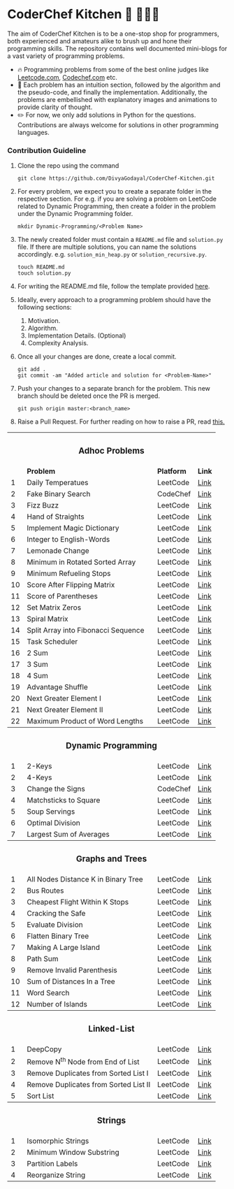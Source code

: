 # CoderChef Kitchen :cake: :lollipop::icecream::doughnut:

The aim of CoderChef Kitchen is to be a one-stop shop for programmers, both experienced and amateurs alike to brush up and hone their programming skills. The repository contains well documented mini-blogs for a vast variety of programming problems.

* :fire: Programming problems from some of the best online judges like [Leetcode.com](https://leetcode.com), [Codechef.com](http://codechef.com) etc.
* :tada: Each problem has an intuition section, followed by the algorithm and the pseudo-code, and finally the implementation. Additionally, the problems are embellished with explanatory images and animations to provide clarity of thought.
* :pencil2: For now, we only add solutions in Python for the questions. Contributions are always welcome for solutions in other programming languages.

### Contribution Guideline

1. Clone the repo using the command
    ```
    git clone https://github.com/DivyaGodayal/CoderChef-Kitchen.git
    ```
2. For every problem, we expect you to create a separate folder in the respective section. For e.g. if you are solving a problem on LeetCode related to Dynamic Programming, then create a folder in the problem under the Dynamic Programming folder.

    ```
    mkdir Dynamic-Programming/<Problem Name>
    ```

3. The newly created folder must contain a `README.md` file and `solution.py` file. If there are multiple solutions, you can name the solutions accordingly. e.g. `solution_min_heap.py` or `solution_recursive.py`.

    ```
    touch README.md
    touch solution.py
    ```
4. For writing the README.md file, follow the template provided [here](Template/README.md).
5. Ideally, every approach to a programming problem should have the following sections:
      1. Motivation.
      2. Algorithm.
      3. Implementation Details. (Optional)
      4. Complexity Analysis.
6. Once all your changes are done, create a local commit.

    ```
    git add .
    git commit -am "Added article and solution for <Problem-Name>"
    ```
7. Push your changes to a separate branch for the problem. This new branch should be deleted once the PR is merged.

    ```
    git push origin master:<branch_name>
    ```
8. Raise a Pull Request. For further reading on how to raise a PR, read [this.](https://help.github.com/articles/creating-a-pull-request/)    

<table>
  <tr>
    <th colspan="4"><h3>Adhoc Problems</h3></th>
  </tr>
  <tr>
    <td></td>
    <td><b>Problem</b></td>
    <td><b>Platform</b></td>
    <td><b>Link</b></td>
  </tr>
  <tr>
    <td>1</td>
    <td>Daily Temperatues</td>
    <td>LeetCode</td>
    <td><a href="https://github.com/DivyaGodayal/CoderChef-Kitchen/tree/master/Adhoc/Daily-Temperatues">Link</a></td>
  </tr>
  <tr>
    <td>2</td>
    <td>Fake Binary Search</td>
    <td>CodeChef</td>
    <td><a href="https://github.com/DivyaGodayal/CoderChef-Kitchen/tree/master/Adhoc/Fake-Binary-Search">Link</a></td>
  </tr>
  <tr>
    <td>3</td>
    <td>Fizz Buzz</td>
    <td>LeetCode</td>
    <td><a href="https://github.com/DivyaGodayal/CoderChef-Kitchen/tree/master/Adhoc/Fizz-Buzz">Link</a></td>
  </tr>
  <tr>
    <td>4</td>
    <td>Hand of Straights</td>
    <td>LeetCode</td>
    <td><a href="https://github.com/DivyaGodayal/CoderChef-Kitchen/tree/master/Adhoc/Hand-of-Straights">Link</a></td>
  </tr>
  <tr>
    <td>5</td>
    <td>Implement Magic Dictionary</td>
    <td>LeetCode</td>
    <td><a href="https://github.com/DivyaGodayal/CoderChef-Kitchen/tree/master/Adhoc/Implement-Magic-Dictionary">Link</a></td>
  </tr>
  <tr>
    <td>6</td>
    <td>Integer to English-Words</td>
    <td>LeetCode</td>
    <td><a href="https://github.com/DivyaGodayal/CoderChef-Kitchen/tree/master/Adhoc/Integer-to-English-Words">Link</a></td>
  </tr>
  <tr>
    <td>7</td>
    <td>Lemonade Change</td>
    <td>LeetCode</td>
    <td><a href="https://github.com/DivyaGodayal/CoderChef-Kitchen/tree/master/Adhoc/Lemonade-Change">Link</a></td>
  </tr>
  <tr>
    <td>8</td>
    <td>Minimum in Rotated Sorted Array</td>
    <td>LeetCode</td>
    <td><a href="https://github.com/DivyaGodayal/CoderChef-Kitchen/tree/master/Adhoc/Min-Rotated-Sorted-Array">Link</a></td>
  </tr>
  <tr>
    <td>9</td>
    <td>Minimum Refueling Stops</td>
    <td>LeetCode</td>
    <td><a href="https://github.com/DivyaGodayal/CoderChef-Kitchen/tree/master/Adhoc/Minimum-Refueling-Stops">Link</a></td>
  </tr>
  <tr>
    <td>10</td>
    <td>Score After Flipping Matrix</td>
    <td>LeetCode</td>
    <td><a href="https://github.com/DivyaGodayal/CoderChef-Kitchen/tree/master/Adhoc/Score-After-Flipping-Matrix">Link</a></td>
  </tr>
  <tr>
    <td>11</td>
    <td>Score of Parentheses</td>
    <td>LeetCode</td>
    <td><a href="https://github.com/DivyaGodayal/CoderChef-Kitchen/tree/master/Adhoc/Score-of-Parentheses">Link</a></td>
  </tr>
  <tr>
    <td>12</td>
    <td>Set Matrix Zeros</td>
    <td>LeetCode</td>
    <td><a href="https://github.com/DivyaGodayal/CoderChef-Kitchen/tree/master/Adhoc/Set-Matrix-Zeros">Link</a></td>
  </tr>
  <tr>
    <td>13</td>
    <td>Spiral Matrix</td>
    <td>LeetCode</td>
    <td><a href="https://github.com/DivyaGodayal/CoderChef-Kitchen/tree/master/Adhoc/Spiral-Matrix">Link</a></td>
  </tr>
  <tr>
    <td>14</td>
    <td>Split Array into Fibonacci Sequence</td>
    <td>LeetCode</td>
    <td><a href="https://github.com/DivyaGodayal/CoderChef-Kitchen/tree/master/Adhoc/Split-Array-into-Fibonacci-Sequence">Link</a></td>
  </tr>
  <tr>
    <td>15</td>
    <td>Task Scheduler</td>
    <td>LeetCode</td>
    <td><a href="https://github.com/DivyaGodayal/CoderChef-Kitchen/tree/master/Adhoc/Task-Scheduler">Link</a></td>
  </tr>
  <tr>
    <td>16</td>
    <td>2 Sum</td>
    <td>LeetCode</td>
    <td><a href="https://github.com/DivyaGodayal/CoderChef-Kitchen/tree/master/Adhoc/N-Sum-Problems/2Sum">Link</a></td>
  </tr>
  <tr>
    <td>17</td>
    <td>3 Sum</td>
    <td>LeetCode</td>
    <td><a href="https://github.com/DivyaGodayal/CoderChef-Kitchen/tree/master/Adhoc/N-Sum-Problems/3Sum">Link</a></td>
  </tr>
  <tr>
    <td>18</td>
    <td>4 Sum</td>
    <td>LeetCode</td>
    <td><a href="https://github.com/DivyaGodayal/CoderChef-Kitchen/tree/master/Adhoc/N-Sum-Problems/4Sum">Link</a></td>
  </tr>
  <tr>
    <td>19</td>
    <td>Advantage Shuffle</td>
    <td>LeetCode</td>
    <td><a href="https://github.com/DivyaGodayal/CoderChef-Kitchen/tree/master/Adhoc/Advantage-Shuffle">Link</a></td>
  </tr>
  <tr>
    <td>20</td>
    <td>Next Greater Element I</td>
    <td>LeetCode</td>
    <td><a href="https://github.com/DivyaGodayal/CoderChef-Kitchen/tree/master/Adhoc/Next-Greater-Element-I">Link</a></td>
  </tr>
  <tr>
    <td>21</td>
    <td>Next Greater Element II</td>
    <td>LeetCode</td>
    <td><a href="https://github.com/DivyaGodayal/CoderChef-Kitchen/tree/master/Adhoc/Next-Greater-Element-II">Link</a></td>
  </tr>
  <tr>
    <td>22</td>
    <td>Maximum Product of Word Lengths</td>
    <td>LeetCode</td>
    <td><a href="https://github.com/DivyaGodayal/CoderChef-Kitchen/tree/master/Adhoc/Maximum-Product-of-Word-Lengths">Link</a></td>
  </tr>
  <tr>
    <th colspan="4"><h3>Dynamic Programming</h3></th>
  </tr>
  <tr>
    <td>1</td>
    <td>2-Keys</td>
    <td>LeetCode</td>
    <td><a href="https://github.com/DivyaGodayal/CoderChef-Kitchen/tree/master/Dynamic-Programming/2-Keys">Link</a></td>
  </tr>
  <tr>
    <td>2</td>
    <td>4-Keys</td>
    <td>LeetCode</td>
    <td><a href="https://github.com/DivyaGodayal/CoderChef-Kitchen/tree/master/Dynamic-Programming/4-Keys">Link</a></td>
  </tr>
  <tr>
    <td>3</td>
    <td>Change the Signs</td>
    <td>CodeChef</td>
    <td><a href="https://github.com/DivyaGodayal/CoderChef-Kitchen/tree/master/Dynamic-Programming/Change-the-Signs">Link</a></td>
  </tr>
  <tr>
    <td>4</td>
    <td>Matchsticks to Square</td>
    <td>LeetCode</td>
    <td><a href="https://github.com/DivyaGodayal/CoderChef-Kitchen/tree/master/Dynamic-Programming/Matchsticks-to-Square">Link</a></td>
  </tr>
  <tr>
    <td>5</td>
    <td>Soup Servings</td>
    <td>LeetCode</td>
    <td><a href="https://github.com/DivyaGodayal/CoderChef-Kitchen/tree/master/Dynamic-Programming/Soup-Servings">Link</a></td>
  </tr>
  <tr>
    <td>6</td>
    <td>Optimal Division</td>
    <td>LeetCode</td>
    <td><a href="https://github.com/DivyaGodayal/CoderChef-Kitchen/tree/master/Dynamic-Programming/Optimal-Division">Link</a></td>
  </tr>
  <tr>
    <td>7</td>
    <td>Largest Sum of Averages</td>
    <td>LeetCode</td>
    <td><a href="https://github.com/DivyaGodayal/CoderChef-Kitchen/tree/master/Dynamic-Programming/Largest-Sum-of-Averages">Link</a></td>
  </tr>
  <tr>
    <th colspan="4"><h3>Graphs and Trees</h3></th>
  </tr>
  <tr>
    <td>1</td>
    <td>All Nodes Distance K in Binary Tree</td>
    <td>LeetCode</td>
    <td><a href="https://github.com/DivyaGodayal/CoderChef-Kitchen/tree/master/Graphs-And-Trees/All-Nodes-Distance-K-in-Binary-Tree">Link</a></td>
  </tr>
  <tr>
    <td>2</td>
    <td>Bus Routes</td>
    <td>LeetCode</td>
    <td><a href="https://github.com/DivyaGodayal/CoderChef-Kitchen/tree/master/Graphs-And-Trees/Bus-Routes">Link</a></td>
  </tr>
  <tr>
    <td>3</td>
    <td>Cheapest Flight Within K Stops</td>
    <td>LeetCode</td>
    <td><a href="https://github.com/DivyaGodayal/CoderChef-Kitchen/tree/master/Graphs-And-Trees/Cheapest-Flight-Within-K-Stops">Link</a></td>
  </tr>
  <tr>
    <td>4</td>
    <td>Cracking the Safe</td>
    <td>LeetCode</td>
    <td><a href="https://github.com/DivyaGodayal/CoderChef-Kitchen/tree/master/Graphs-And-Trees/Cracking-the-Safe">Link</a></td>
  </tr>
  <tr>
    <td>5</td>
    <td>Evaluate Division</td>
    <td>LeetCode</td>
    <td><a href="https://github.com/DivyaGodayal/CoderChef-Kitchen/tree/master/Graphs-And-Trees/Evaluate-Division">Link</a></td>
  </tr>
  <tr>
    <td>6</td>
    <td>Flatten Binary Tree</td>
    <td>LeetCode</td>
    <td><a href="https://github.com/DivyaGodayal/CoderChef-Kitchen/tree/master/Graphs-And-Trees/Flatten-Binary-Tree">Link</a></td>
  </tr>
  <tr>
    <td>7</td>
    <td>Making A Large Island</td>
    <td>LeetCode</td>
    <td><a href="https://github.com/DivyaGodayal/CoderChef-Kitchen/tree/master/Graphs-And-Trees/Making-A-Large-Island">Link</a></td>
  </tr>
  <tr>
    <td>8</td>
    <td>Path Sum</td>
    <td>LeetCode</td>
    <td><a href="https://github.com/DivyaGodayal/CoderChef-Kitchen/tree/master/Graphs-And-Trees/Path-Sum">Link</a></td>
  </tr>
  <tr>
    <td>9</td>
    <td>Remove Invalid Parenthesis</td>
    <td>LeetCode</td>
    <td><a href="https://github.com/DivyaGodayal/CoderChef-Kitchen/tree/master/Graphs-And-Trees/Remove-Invalid-Parenthesis">Link</a></td>
  </tr>
  <tr>
    <td>10</td>
    <td>Sum of Distances In a Tree</td>
    <td>LeetCode</td>
    <td><a href="https://github.com/DivyaGodayal/CoderChef-Kitchen/tree/master/Graphs-And-Trees/Sum-of-Distances-In-a-Tree">Link</a></td>
  </tr>
  <tr>
    <td>11</td>
    <td>Word Search</td>
    <td>LeetCode</td>
    <td><a href="https://github.com/DivyaGodayal/CoderChef-Kitchen/tree/master/Graphs-And-Trees/Word-Search">Link</a></td>
  </tr>
  <tr>
    <td>12</td>
    <td>Number of Islands</td>
    <td>LeetCode</td>
    <td><a href="https://github.com/DivyaGodayal/CoderChef-Kitchen/tree/master/Graphs-And-Trees/Number-of-Islands">Link</a></td>
  </tr>
  <tr>
    <th colspan="4"><h3>Linked-List</h3></th>
  </tr>
  <tr>
    <td>1</td>
    <td>DeepCopy</td>
    <td>LeetCode</td>
    <td><a href="https://github.com/DivyaGodayal/CoderChef-Kitchen/tree/master/Linked-List/DeepCopy-LinkedList">Link</a></td>
  </tr>
  <tr>
    <td>2</td>
    <td>Remove N<sup>th</sup> Node from End of List</td>
    <td>LeetCode</td>
    <td><a href="https://github.com/DivyaGodayal/CoderChef-Kitchen/tree/master/Linked-List/Remove-N-From-End">Link</a></td>
  </tr>
  <tr>
    <td>3</td>
    <td>Remove Duplicates from Sorted List I</td>
    <td>LeetCode</td>
    <td><a href="https://github.com/DivyaGodayal/CoderChef-Kitchen/tree/master/Linked-List/Remove-Dups-from-Sorted-List">Link</a></td>
  </tr>
  <tr>
    <td>4</td>
    <td>Remove Duplicates from Sorted List II</td>
    <td>LeetCode</td>
    <td><a href="https://github.com/DivyaGodayal/CoderChef-Kitchen/tree/master/Linked-List/Remove-Dups-from-Sorted-List-II">Link</a></td>
  </tr>
  <tr>
    <td>5</td>
    <td>Sort List</td>
    <td>LeetCode</td>
    <td><a href="https://github.com/DivyaGodayal/CoderChef-Kitchen/tree/master/Linked-List/Sort-List">Link</a></td>
  </tr>
  <tr>
    <th colspan="4"><h3>Strings</h3></th>
  </tr>
  <tr>
    <td>1</td>
    <td>Isomorphic Strings</td>
    <td>LeetCode</td>
    <td><a href="https://github.com/DivyaGodayal/CoderChef-Kitchen/tree/master/Strings/Isomorphic-Strings">Link</a></td>
  </tr>
  <tr>
    <td>2</td>
    <td>Minimum Window Substring</td>
    <td>LeetCode</td>
    <td><a href="https://github.com/DivyaGodayal/CoderChef-Kitchen/tree/master/Strings/Minimum-Window-Substring">Link</a></td>
  </tr>
  <tr>
    <td>3</td>
    <td>Partition Labels</td>
    <td>LeetCode</td>
    <td><a href="https://github.com/DivyaGodayal/CoderChef-Kitchen/tree/master/Strings/Partition-Labels%E2%80%8B">Link</a></td>
  </tr>
  <tr>
    <td>4</td>
    <td>Reorganize String</td>
    <td>LeetCode</td>
    <td><a href="https://github.com/DivyaGodayal/CoderChef-Kitchen/tree/master/Strings/Reorganize_String">Link</a></td>
  </tr>
</table>
